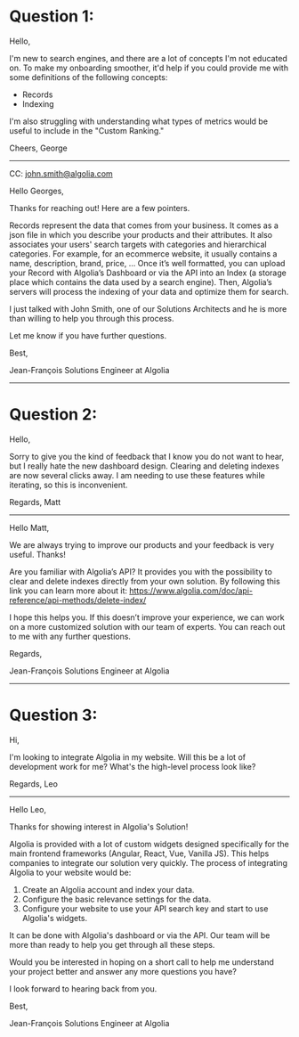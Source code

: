 # Question 1:

Hello,

I'm new to search engines, and there are a lot of concepts I'm not educated on. To make my onboarding smoother, it'd help if you could provide me with some definitions of the following concepts:
- Records
- Indexing

I'm also struggling with understanding what types of metrics would be useful to include in the "Custom Ranking." 

Cheers,
George

---

CC: john.smith@algolia.com

Hello Georges,

Thanks for reaching out! Here are a few pointers.

Records represent the data that comes from your business. It comes as a json file in which you describe your products and their attributes. It also associates your users' search targets with categories and hierarchical categories. For example, for an ecommerce website, it usually contains a name, description, brand, price, …
Once it’s well formatted, you can upload your Record with Algolia’s Dashboard or via the API into an Index (a storage place which contains the data used by a search engine). 
Then, Algolia’s servers will process the indexing of your data and optimize them for search.

I just talked with John Smith, one of our Solutions Architects and he is more than willing to help you through this process.

Let me know if you have further questions.

Best,

Jean-François
Solutions Engineer at Algolia

---

# Question 2:

Hello,

Sorry to give you the kind of feedback that I know you do not want to hear, but I really hate the new dashboard design. Clearing and deleting indexes are now several clicks away. I am needing to use these features while iterating, so this is inconvenient.

Regards,
Matt

---

Hello Matt,

We are always trying to improve our products and your feedback is very useful. Thanks!

Are you familiar with Algolia’s API? It provides you with the possibility to clear and delete indexes directly from your own solution.
By following this link you can learn more about it:
https://www.algolia.com/doc/api-reference/api-methods/delete-index/

I hope this helps you.
If this doesn’t improve your experience, we can work on a more customized solution with our team of experts.
You can reach out to me with any further questions.

Regards,

Jean-François
Solutions Engineer at Algolia

---

# Question 3:
Hi,

I'm looking to integrate Algolia in my website. Will this be a lot of development work for me? What's the high-level process look like?

Regards,
Leo

---

Hello Leo,

Thanks for showing interest in Algolia's Solution!

Algolia is provided with a lot of custom widgets designed specifically for the main frontend frameworks (Angular, React, Vue, Vanilla JS).
This helps companies to integrate our solution very quickly.
The process of integrating Algolia to your website would be:
1. Create an Algolia account and index your data.
2. Configure the basic relevance settings for the data.
3. Configure your website to use your API search key and start to use Algolia's widgets.

It can be done with Algolia's dashboard or via the API. Our team will be more than ready to help you get through all these steps.


Would you be interested in hoping on a short call to help me understand your project better and answer any more questions you have?

I look forward to hearing back from you.

Best,

Jean-François
Solutions Engineer at Algolia

